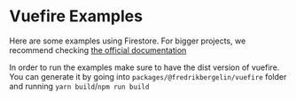 # Vuefire Examples

Here are some examples using Firestore. For bigger projects, we recommend checking [the official documentation](https://vuefire.vuejs.org/)

In order to run the examples make sure to have the dist version of vuefire. You can generate it by going into `packages/@fredrikbergelin/vuefire` folder and running `yarn build`/`npm run build`
